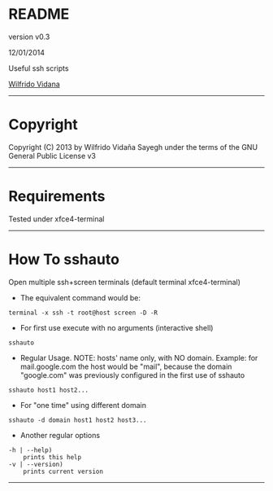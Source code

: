# README
version v0.3

12/01/2014

Useful ssh scripts

[Wilfrido Vidana](mailto:wvidanas@gmail.com)

******
# Copyright
Copyright (C) 2013 by Wilfrido Vidaña Sayegh under the terms of the GNU General Public License v3

******
# Requirements
Tested under xfce4-terminal

******
# How To sshauto
Open multiple ssh+screen terminals (default terminal xfce4-terminal)

* The equivalent command would be: 
```
terminal -x ssh -t root@host screen -D -R
```
* For first use execute with no arguments (interactive shell)
```
sshauto
```
* Regular Usage. NOTE: hosts' name only, with NO domain. Example: for mail.google.com the host would be "mail", because the domain "google.com" was previously configured in the first use of sshauto
```
sshauto host1 host2...
```
* For "one time" using different domain
```
sshauto -d domain host1 host2 host3...
```
* Another regular options
```
-h | --help)
	prints this help
-v | --version)
	prints current version
```
******
